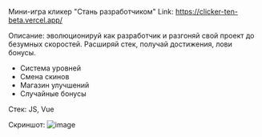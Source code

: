 Мини-игра кликер "Стань разработчиком"
Link: https://clicker-ten-beta.vercel.app/

Описание: эволюционируй как разработчик и разгоняй свой проект до безумных скоростей. Расширяй стек, получай достижения, лови бонусы. 

- Система уровней
- Смена скинов
- Магазин улучшений
- Случайные бонусы

Стек: JS, Vue

Скриншот:
![image](https://github.com/user-attachments/assets/3664a549-1910-4125-8801-ffdb486a48ec)
